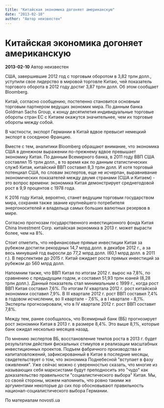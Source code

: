 ```yaml
---
title: "Китайская экономика догоняет американскую"
date: "2013-02-10"
author: "Автор неизвестен"
---
```


# Китайская экономика догоняет американскую

**2013-02-10** Автор неизвестен

США, завершившие 2012 год с торговым оборотом в 3,82 трлн долл., уступили свое лидерство в мировой торговле Китаю, чей показатель торгового оборота в 2012 году достиг 3,87 трлн долл. Об этом сообщает Bloomberg.

Китай, согласно сообщению, постепенно становится основным торговым партнером ведущих экономик мира. По данным банка Goldman Sachs Group, к концу десятилетия индивидуальные торговые обороты стран ЕС с Китаем окажутся значительнее, чем их торговые обороты между собой.

В частности, экспорт Германии в Китай вдвое превысит немецкий экспорт в соседнюю Францию.

Вместе с тем, аналитики Bloomberg обращают внимание, что экономика США в денежном выражении по-прежнему вдвое превышает экономику Китая. По данным Всемирного банка, в 2011 году ВВП США составлял 15 трлн долл., в то время как по данным статистических служб Китая, китайский ВВП составил 8,3 трлн долл. И хотя торговый потенциал США, по словам экспертов, еще не исчерпан, выравнивание экономических показателей между двумя странами (США и Китаем) - это вопрос времени: экономика Китая демонстрирует среднегодовой рост в 9,9 процентов с 1978 года.

К 2016 году Китай, вероятно, станет ведущим торговым государством мира, сохраняя также звание крупнейшего потребителя энергоносителей и владельца самых больших валютных резервов в мире.

Согласно прогнозам государственного инвестиционного фонда Китая China Investment Corp. китайская экономика в 2013 г. может вырасти более, чем на 8%.

Стоит отметить, что нефинансовые прямые инвестиции Китая за рубежом достигли рекордных 14,7 млрд долл. в декабре 2012 г., а за весь минувший год выросли до 77,2 млрд долл. (60,1 млрд долл. в 2011 г.). В перспективе до 2015 г. Китай ожидает роста прямых инвестиций за рубежом до 560 млрд долл.

Напомним также, что ВВП Китая по итогам 2012 г. вырос на 7,8%, по сравнению с предыдущим годом, и составил 51,93 трлн юаней (8,28 трлн долл.). Данный показатель стал минимальным с 1999 г., когда рост ВВП Китая составил 7,6%. По итогам IV квартала 2012 г. рост китайской экономики составил 7,9%. В III квартале 2012 г. рост ВВП составил 7,4% в годовом исчислении, во II квартале - 7,6%, а в I квартале - 8,1%. Эксперты прогнозировали, что в IV квартале 2012 г. рост ВВП составит 7,8%.

Между тем, ранее сообщалось, что Всемирный банк (ВБ) прогнозирует рост экономики Китая в 2013 г. в размере 8,4%. Это выше 8,1%, которые банк ожидал несколько месяцев назад.

По мнению экспертов ВБ, восстановление темпов роста в 2013 г. будет результатом действия фискальных стимулов и реализации масштабных инвестиционных проектов. Подъем фабричного производства и капиталовложений, зафиксированный в Китае в последние месяцы, свидетельствует о том, что экономика Поднебесной "вступает в фазу оживления". Уже сейчас можно с уверенностью сказать, что многие из называющих себя марксистами будут преподносить это "чудо" как доказательство правильности "социалистического выбора" Китая. Мы, со своей стороны, можем напомнить, что ровно такими же аргументами некоторые до сих пор обосновывают правильность национал-социалистического выбора Германии.

По материалам novosti.ua
